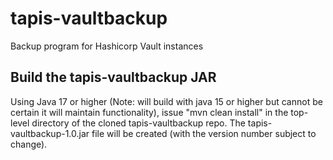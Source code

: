 # tapis-vaultbackup
Backup program for Hashicorp Vault instances

## Build the tapis-vaultbackup JAR
Using Java 17 or higher (Note: will build with java 15 or higher but cannot be certain it will maintain functionality), issue "mvn clean install" in
the top-level directory of the cloned tapis-vaultbackup repo. The tapis-vaultbackup-1.0.jar file will be created (with the version number subject to
change).

